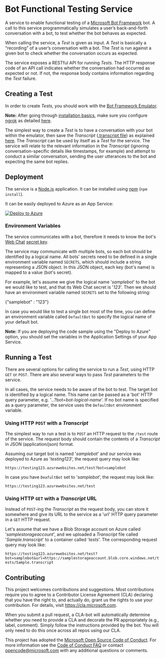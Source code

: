 # Bot Functional Testing Service

A service to enable functional testing of a [Microsoft Bot Framework](https://dev.botframework.com/) bot. A call to this service programmatically simulates a user’s back-and-forth conversation with a bot, to test whether the bot behaves as expected. 

When calling the service, a _Test_ is given as input. A _Test_ is basically a “recording” of a user’s conversation with a bot. The _Test_ is run against a given bot to check whether the conversation occurs as expected.

The service exposes a RESTful API for running _Tests_. The HTTP response code of an API call indicates whether the conversation had occurred as expected or not. If not, the response body contains information regarding the _Test_ failure.

## Creating a Test

In order to create _Tests_, you should work with the [Bot Framework Emulator](https://docs.microsoft.com/en-us/azure/bot-service/bot-service-debug-emulator?view=azure-bot-service-4.0).

**Note:** After going through [installation basics](https://docs.microsoft.com/en-us/azure/bot-service/bot-service-debug-emulator?view=azure-bot-service-4.0#prerequisites), make sure you configure [ngrok](https://ngrok.com/) as detailed [here](https://docs.microsoft.com/en-us/azure/bot-service/bot-service-debug-emulator?view=azure-bot-service-4.0#configure-ngrok).

The simplest way to create a _Test_ is to have a conversation with your bot within the emulator, then save the _Transcript_ ([.transcript file](https://docs.microsoft.com/en-us/azure/bot-service/bot-builder-debug-transcript?view=azure-bot-service-4.0#the-bot-transcript-file)) as explained [here](https://docs.microsoft.com/en-us/azure/bot-service/bot-builder-debug-transcript?view=azure-bot-service-4.0#creatingstoring-a-bot-transcript-file). The _Transcript_ can be used by itself as a _Test_ for the service. The service will relate to the relevant information in the _Transcript_ (ignoring conversation-specific details like timestamps, for example) and attempt to conduct a similar conversation, sending the user utterances to the bot and expecting the same bot replies. 

## Deployment

The service is a [Node.js](https://nodejs.org) application. It can be installed using [npm](https://www.npmjs.com) (`npm install`). 

It can be easily deployed to Azure as an App Service:

[![Deploy to Azure](https://azuredeploy.net/deploybutton.png)](https://azuredeploy.net/)

### Environment Variables

The service communicates with a bot, therefore it needs to know the bot's [Web Chat](https://docs.microsoft.com/en-us/azure/bot-service/bot-service-channel-connect-webchat?view=azure-bot-service-4.0) [secret key](https://docs.microsoft.com/en-us/azure/bot-service/bot-service-channel-connect-webchat?view=azure-bot-service-4.0#step-1).

The service may communicate with multiple bots, so each bot should be identified by a logical name. All bots' secrets need to be defined in a single environment variable named `SECRETS`, which should include a string representing a JSON object. In this JSON object, each key (bot's name) is mapped to a value (bot's secret).

For example, let's assume we give the logical name '_samplebot_' to the bot we would like to test, and that its Web Chat secret is '_123_'. Then we should have an environment variable named `SECRETS` set to the following string:

{"samplebot" : "123"}

In case you would like to test a single bot most of the time, you can define an environment variable called `DefaultBot` to specify the logical name of your default bot.

**Note:** If you are deploying the code sample using the "Deploy to Azure" option, you should set the variables in the Application Settings of your App Service. 

## Running a Test

There are several options for calling the service to run a _Test_, using HTTP `GET` or `POST`. There are also several ways to pass _Test_ parameters to the service.

In all cases, the service needs to be aware of the bot to test. The target bot is identified by a logical name. This name can be passed as a 'bot' HTTP query parameter, e.g. '…?bot=_bot-logical-name_'. If no bot name is specified as a query parameter, the service uses the `DefaultBot` environment variable.

### Using HTTP `POST` with a _Transcript_

The simplest way to run a test is to `POST` an HTTP request to the `/test` route of the service. The request body should contain the contents of a _Transcript_ in JSON (application/json) format.

Assuming our target bot is named '_samplebot_' and our service was deployed to Azure as '_testing123_', the request query may look like:

`https://testing123.azurewebsites.net/test?bot=samplebot`

In case you have `DeafultBot` set to '_samplebot_', the request may look like:

`https://testing123.azurewebsites.net/test`

### Using HTTP `GET` with a _Transcript_ URL

Instead of `POST`-ing the _Transcript_ as the request body, you can store it somewhere and give its URL to the service as a 'url' HTTP query parameter in a `GET` HTTP request.

Let's assume that we have a Blob Storage account on Azure called '_samplestorageaccount_', and we uploaded a _Transcript_ file called '_Sample.transcript_' to a container called '_tests_'. The corresponding request query may look like:

`https://testing123.azurewebsites.net/test?bot=samplebot&url=https://samplestorageaccount.blob.core.windows.net/tests/Sample.transcript`



## Contributing

This project welcomes contributions and suggestions.  Most contributions require you to agree to a
Contributor License Agreement (CLA) declaring that you have the right to, and actually do, grant us
the rights to use your contribution. For details, visit https://cla.microsoft.com.

When you submit a pull request, a CLA-bot will automatically determine whether you need to provide
a CLA and decorate the PR appropriately (e.g., label, comment). Simply follow the instructions
provided by the bot. You will only need to do this once across all repos using our CLA.

This project has adopted the [Microsoft Open Source Code of Conduct](https://opensource.microsoft.com/codeofconduct/).
For more information see the [Code of Conduct FAQ](https://opensource.microsoft.com/codeofconduct/faq/) or
contact [opencode@microsoft.com](mailto:opencode@microsoft.com) with any additional questions or comments.
